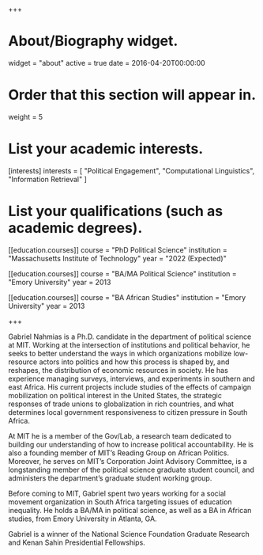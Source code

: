 +++
# About/Biography widget.
widget = "about"
active = true
date = 2016-04-20T00:00:00

# Order that this section will appear in.
weight = 5

# List your academic interests.
[interests]
  interests = [
    "Political Engagement",
    "Computational Linguistics",
    "Information Retrieval"
  ]

# List your qualifications (such as academic degrees).
[[education.courses]]
  course = "PhD Political Science"
  institution = "Massachusetts Institute of Technology"
  year = "2022 (Expected)"

[[education.courses]]
  course = "BA/MA Political Science"
  institution = "Emory University"
  year = 2013

[[education.courses]]
  course = "BA African Studies"
  institution = "Emory University"
  year = 2013

+++

Gabriel Nahmias is a Ph.D. candidate in the department of political science at MIT. Working at the intersection of institutions and political behavior, he seeks to better understand the ways in which organizations mobilize low-resource actors into politics and how this process is shaped by, and reshapes, the distribution of economic resources in society. He has experience managing surveys, interviews, and experiments in southern and east Africa. His current projects include studies of the effects of campaign mobilization on political interest in the United States, the strategic responses of trade unions to globalization in rich countries, and what determines local government responsiveness to citizen pressure in South Africa.

At MIT he is a member of the Gov/Lab, a research team dedicated to building our understanding of how to increase political accountability. He is also a founding member of MIT’s Reading Group on African Politics. Moreover, he serves on MIT’s Corporation Joint Advisory Committee, is a longstanding member of the political science graduate student council, and administers the department’s graduate student working group.

Before coming to MIT, Gabriel spent two years working for a social movement organization in South Africa targeting issues of education inequality. He holds a BA/MA in political science, as well as a BA in African studies, from Emory University in Atlanta, GA.

Gabriel is a winner of the National Science Foundation Graduate Research and Kenan Sahin Presidential Fellowships.
